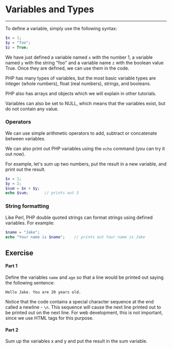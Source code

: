 # Variables and Types

---

To define a variable, simply use the following syntax:

```php
$x = 1;
$y = "foo";
$z = True;
```

We have just defined a variable named `x` with the number 1, a variable named `y` with the string "foo" and a variable name `z` with the boolean value True. Once they are defined, we can use them in the code.

PHP has many types of variables, but the most basic variable types are integer (whole numbers), float (real numbers), strings, and booleans.

PHP also has arrays and objects which we will explain in other tutorials.

Variables can also be set to NULL, which means that the variables exist, but do not contain any value.

### Operators

We can use simple arithmetic operators to add, subtract or concatenate between variables.

We can also print out PHP variables using the `echo` command (you can try it out now).

For example, let's sum up two numbers, put the result in a new variable, and print out the result.

```php
$x = 1;
$y = 2;
$sum = $x + $y;
echo $sum;       // prints out 3
```

### String formatting

Like Perl, PHP double quoted strings can format strings using defined variables. For example:

```php
$name = "Jake";
echo "Your name is $name";    // prints out Your name is Jake
```

## Exercise

#### Part 1

Define the variables `name` and `age` so that a line would be printed out saying the following sentence:

`Hello Jake. You are 20 years old.`

Notice that the code contains a special character sequence at the end called a newline - `\n`. This sequence will cause the next line printed out to be printed out on the next line. For web development, this is not important, since we use HTML tags for this purpose.

#### Part 2

Sum up the variables x and y and put the result in the sum variable.